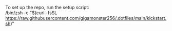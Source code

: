 To set up the repo, run the setup script:  
/bin/zsh -c "$(curl -fsSL https://raw.githubusercontent.com/gigamonster256/.dotfiles/main/kickstart.sh)"
